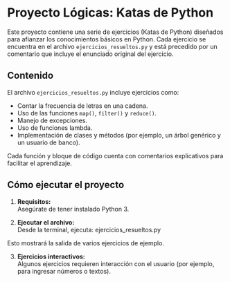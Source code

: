 # Proyecto Lógicas: Katas de Python

Este proyecto contiene una serie de ejercicios (Katas de Python) diseñados para afianzar los conocimientos básicos en Python. Cada ejercicio se encuentra en el archivo `ejercicios_resueltos.py` y está precedido por un comentario que incluye el enunciado original del ejercicio.

## Contenido

El archivo `ejercicios_resueltos.py` incluye ejercicios como:

- Contar la frecuencia de letras en una cadena.
- Uso de las funciones `map()`, `filter()` y `reduce()`.
- Manejo de excepciones.
- Uso de funciones lambda.
- Implementación de clases y métodos (por ejemplo, un árbol genérico y un usuario de banco).

Cada función y bloque de código cuenta con comentarios explicativos para facilitar el aprendizaje.

## Cómo ejecutar el proyecto

1. **Requisitos:**  
   Asegúrate de tener instalado Python 3.

2. **Ejecutar el archivo:**  
   Desde la terminal, ejecuta: ejercicios_resueltos.py

Esto mostrará la salida de varios ejercicios de ejemplo.

3. **Ejercicios interactivos:**  
   Algunos ejercicios requieren interacción con el usuario (por ejemplo, para ingresar números o textos).
